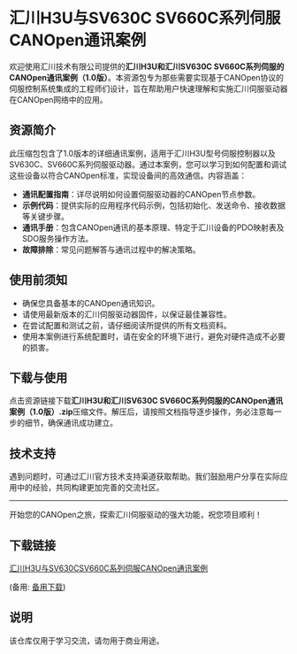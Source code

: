 # 汇川H3U与SV630C SV660C系列伺服CANOpen通讯案例

欢迎使用汇川技术有限公司提供的**汇川H3U和汇川SV630C SV660C系列伺服的CANOpen通讯案例（1.0版）**。本资源包专为那些需要实现基于CANOpen协议的伺服控制系统集成的工程师们设计，旨在帮助用户快速理解和实施汇川伺服驱动器在CANOpen网络中的应用。

## 资源简介

此压缩包包含了1.0版本的详细通讯案例，适用于汇川H3U型号伺服控制器以及SV630C、SV660C系列伺服驱动器。通过本案例，您可以学习到如何配置和调试这些设备以符合CANOpen标准，实现设备间的高效通信。内容涵盖：

- **通讯配置指南**：详尽说明如何设置伺服驱动器的CANOpen节点参数。
- **示例代码**：提供实际的应用程序代码示例，包括初始化、发送命令、接收数据等关键步骤。
- **通讯手册**：包含CANOpen通讯的基本原理、特定于汇川设备的PDO映射表及SDO服务操作方法。
- **故障排除**：常见问题解答与通讯过程中的解决策略。

## 使用前须知

- 确保您具备基本的CANOpen通讯知识。
- 请使用最新版本的汇川伺服驱动器固件，以保证最佳兼容性。
- 在尝试配置和测试之前，请仔细阅读所提供的所有文档资料。
- 使用本案例进行系统配置时，请在安全的环境下进行，避免对硬件造成不必要的损害。

## 下载与使用

点击资源链接下载**汇川H3U和汇川SV630C SV660C系列伺服的CANOpen通讯案例（1.0版）.zip**压缩文件。解压后，请按照文档指导逐步操作，务必注意每一步的细节，确保通讯成功建立。

## 技术支持

遇到问题时，可通过汇川官方技术支持渠道获取帮助。我们鼓励用户分享在实际应用中的经验，共同构建更加完善的交流社区。

---

开始您的CANOpen之旅，探索汇川伺服驱动的强大功能，祝您项目顺利！

## 下载链接
[汇川H3U与SV630CSV660C系列伺服CANOpen通讯案例](https://pan.quark.cn/s/f316ae419133) 

(备用: [备用下载](https://pan.baidu.com/s/11PnZ4LsIyWwXd8-WwGetAw?pwd=1234))

## 说明

该仓库仅用于学习交流，请勿用于商业用途。
